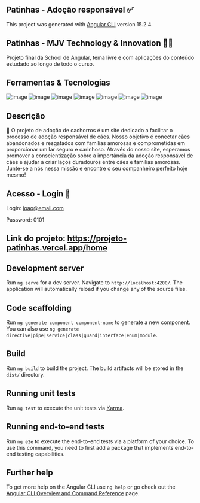 ## Patinhas - Adoção responsável ✅

This project was generated with [Angular CLI](https://github.com/angular/angular-cli) version 15.2.4.


 ## Patinhas - MJV Technology & Innovation 👩‍💻
 
Projeto final da School de Angular,  tema livre e com aplicações do conteúdo estudado ao longo de todo o curso.

## Ferramentas & Tecnologias
![image](https://github.com/AlineDsouza/Projeto-Final-Angular/assets/50629052/fa43311a-a3a9-4dc5-8f11-685be355a81c)
![image](https://github.com/AlineDsouza/Projeto-Final-Angular/assets/50629052/444d1415-7e98-454a-8343-77d52d2cff0d)
![image](https://github.com/AlineDsouza/Projeto-Final-Angular/assets/50629052/a03f46b2-43ec-4f91-be5f-59710967bc98)
![image](https://github.com/AlineDsouza/Projeto-Final-Angular/assets/50629052/4b9cabd6-1687-4687-b5c9-4c7e58c71357)
![image](https://github.com/AlineDsouza/Projeto-Final-Angular/assets/50629052/2024d19a-0ddf-46c7-8575-a7139750a778)
![image](https://github.com/AlineDsouza/Projeto-Final-Angular/assets/50629052/bf416974-1980-414c-9f0c-503569981635)
![image](https://github.com/AlineDsouza/Projeto-Final-Angular/assets/50629052/ad10d381-28ca-4231-89aa-69c911e69252)
## Descrição 

📍 O projeto de adoção de cachorros é um site dedicado a facilitar o processo de adoção responsável de cães. Nosso objetivo é conectar cães abandonados e resgatados com famílias amorosas e comprometidas em proporcionar um lar seguro e carinhoso.
Através do nosso site, esperamos promover a conscientização sobre a importância da adoção responsável de cães e ajudar a criar laços duradouros entre cães e famílias amorosas. Junte-se a nós nessa missão e encontre o seu companheiro perfeito hoje mesmo!

## Acesso - Login 🔑
Login:  joao@email.com

Password: 0101

 ## Link do projeto: https://projeto-patinhas.vercel.app/home

## Development server

Run `ng serve` for a dev server. Navigate to `http://localhost:4200/`. The application will automatically reload if you change any of the source files.

## Code scaffolding

Run `ng generate component component-name` to generate a new component. You can also use `ng generate directive|pipe|service|class|guard|interface|enum|module`.

## Build

Run `ng build` to build the project. The build artifacts will be stored in the `dist/` directory.

## Running unit tests

Run `ng test` to execute the unit tests via [Karma](https://karma-runner.github.io).

## Running end-to-end tests

Run `ng e2e` to execute the end-to-end tests via a platform of your choice. To use this command, you need to first add a package that implements end-to-end testing capabilities.

## Further help

To get more help on the Angular CLI use `ng help` or go check out the [Angular CLI Overview and Command Reference](https://angular.io/cli) page.
